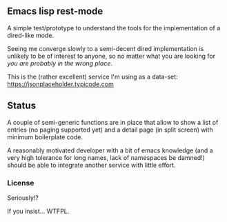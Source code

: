 ## Emacs lisp rest-mode ##

A simple test/prototype to understand the tools for the implementation of a dired-like mode.

Seeing me converge slowly to a semi-decent dired implementation is unlikely to be of interest to anyone, so no matter what you are looking for _you are probably in the wrong place_.

This is the (rather excellent) service I'm using as a data-set: https://jsonplaceholder.typicode.com

## Status ##

A couple of semi-generic functions are in place that allow to show a list of entries (no paging supported yet) and a detail page (in split screen) with minimum boilerplate code.

A reasonably motivated developer with a bit of emacs knowledge (and a
very high tolerance for long names, lack of namespaces be damned!)
should be able to integrate another service with little effort.

### License ###

Seriously!?

If you insist… WTFPL.
